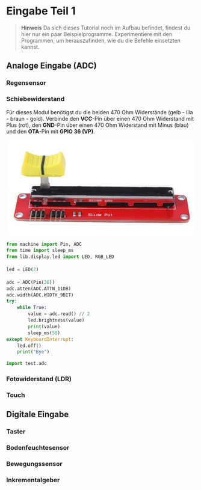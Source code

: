 Eingabe Teil 1
==============

> **Hinweis**
> Da sich dieses Tutorial noch im Aufbau befindet, findest du hier nur ein
> paar Beispielprogramme. Experimentiere mit den Programmen, um
> herauszufinden, wie du die Befehle einsetzten kannst.

Analoge Eingabe (ADC)
---------------------

### Regensensor

### Schiebewiderstand

Für dieses Modul benötigst du die beiden 470 Ohm Widerstände (gelb -
lila - braun - gold). Verbinde den **VCC**-Pin über einen 470 Ohm
Widerstand mit Plus (rot), den **GND**-Pin über einen 470 Ohm Widerstand
mit Minus (blau) und den **OTA**-Pin mit **GPIO 36 (VP)**.

![image](img/Slide-Potentiometer-10K.jpg)

```python
from machine import Pin, ADC
from time import sleep_ms
from lib.display.led import LED, RGB_LED

led = LED(2)

adc = ADC(Pin(36))
adc.atten(ADC.ATTN_11DB)
adc.width(ADC.WIDTH_9BIT)
try:
    while True:
        value = adc.read() // 2
        led.brightness(value)
        print(value)
        sleep_ms(50)
except KeyboardInterrupt:
    led.off()
    print("Bye")
```

```python
import test.adc
```

### Fotowiderstand (LDR)

### Touch

Digitale Eingabe
----------------

### Taster

### Bodenfeuchtesensor

### Bewegungssensor

### Inkrementalgeber
